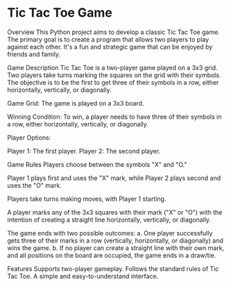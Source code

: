 # Tic Tac Toe Game 

Overview
This Python project aims to develop a classic Tic Tac Toe game. The primary goal is to create a program that allows two players to play against each other. It's a fun and strategic game that can be enjoyed by friends and family.

Game Description
Tic Tac Toe is a two-player game played on a 3x3 grid. Two players take turns marking the squares on the grid with their symbols. The objective is to be the first to get three of their symbols in a row, either horizontally, vertically, or diagonally.

Game Grid: The game is played on a 3x3 board.

Winning Condition: To win, a player needs to have three of their symbols in a row, either horizontally, vertically, or diagonally.

Player Options:

Player 1: The first player.
Player 2: The second player.

Game Rules
Players choose between the symbols "X" and "O."

Player 1 plays first and uses the "X" mark, while Player 2 plays second and uses the "O" mark.

Players take turns making moves, with Player 1 starting.

A player marks any of the 3x3 squares with their mark ("X" or "O") with the intention of creating a straight line horizontally, vertically, or diagonally.

The game ends with two possible outcomes:
a. One player successfully gets three of their marks in a row (vertically, horizontally, or diagonally) and wins the game.
b. If no player can create a straight line with their own mark, and all positions on the board are occupied, the game ends in a draw/tie.

Features
Supports two-player gameplay.
Follows the standard rules of Tic Tac Toe.
A simple and easy-to-understand interface.
